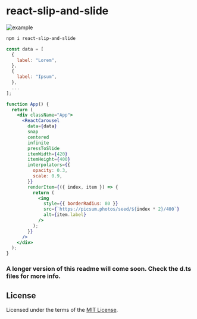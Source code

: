 # react-slip-and-slide

![example](https://media.giphy.com/media/xX1jzTGlknCM5xSsI2/giphy.gif)

```bash
npm i react-slip-and-slide
```

```jsx
const data = [
  {
    label: "Lorem",
  },
  {
    label: "Ipsum",
  },
  ...
];

function App() {
  return (
    <div className="App">
      <ReactCarousel
        data={data}
        snap
        centered
        infinite
        pressToSlide
        itemWidth={420}
        itemHeight={400}
        interpolators={{
          opacity: 0.3,
          scale: 0.9,
        }}
        renderItem={({ index, item }) => {
          return (
            <img
              style={{ borderRadius: 80 }}
              src={`https://picsum.photos/seed/${index * 2}/400`}
              alt={item.label}
            />
          );
        }}
      />
    </div>
  );
}
```

### A longer version of this readme will come soon. Check the **d.ts** files for more info.

## License

Licensed under the terms of the [MIT License](https://opensource.org/licenses/MIT).
